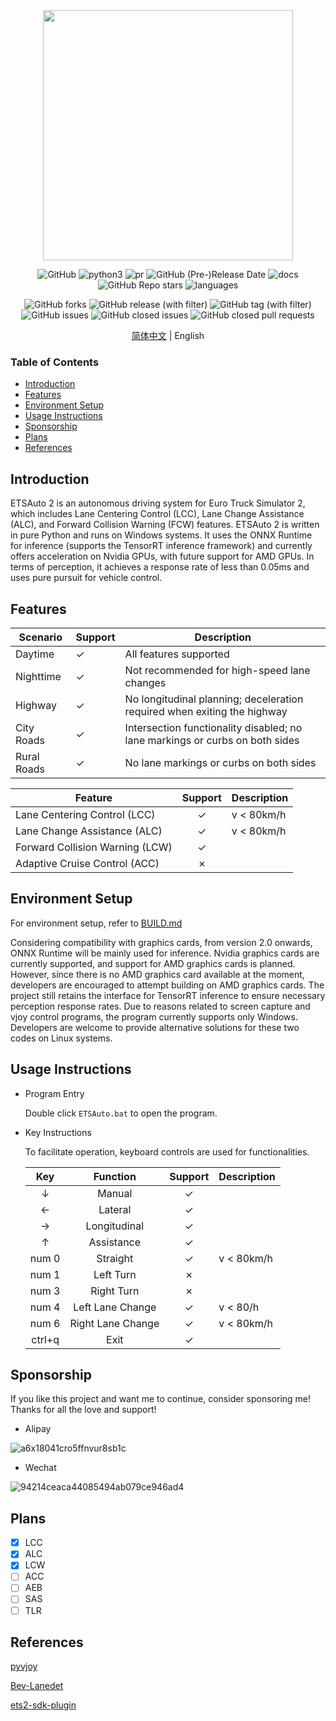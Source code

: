 <div align="center">
  <img src="https://github.com/Yutong-gannis/ETSAuto/assets/69740611/9ebe1832-46bc-408a-a2a5-692985454c27" width="400" height="400"/>

  ![GitHub](https://img.shields.io/github/license/Yutong-gannis/ETSAuto)
  ![python3](https://img.shields.io/badge/python3-pass-green)
  ![pr](https://img.shields.io/badge/PRs-welcome-brightgreen)
  ![GitHub (Pre-)Release Date](https://img.shields.io/github/release-date-pre/Yutong-gannis/ETSAuto)
  ![docs](https://img.shields.io/badge/docs-latest-blue)
  ![GitHub Repo stars](https://img.shields.io/github/stars/Yutong-gannis/ETSAuto)
  ![languages](https://img.shields.io/github/languages/top/yutong-gannis/ETSAuto)
  
  ![GitHub forks](https://img.shields.io/github/forks/Yutong-gannis/ETSAuto)
  ![GitHub release (with filter)](https://img.shields.io/github/v/release/Yutong-gannis/ETSAuto)
  ![GitHub tag (with filter)](https://img.shields.io/github/v/tag/Yutong-gannis/ETSAuto)
  ![GitHub issues](https://img.shields.io/github/issues/Yutong-gannis/ETSAuto)
  ![GitHub closed issues](https://img.shields.io/github/issues-closed/Yutong-gannis/ETSAuto)
  ![GitHub closed pull requests](https://img.shields.io/github/issues-pr-closed/Yutong-gannis/ETSAuto)

</div>

<div align="center">

[简体中文](https://github.com/Yutong-gannis/ETSAuto/blob/v2.x/README_ch.md) | English

</div>

### Table of Contents
+ [Introduction](#introduction)
+ [Features](#features)
+ [Environment Setup](#environment-setup)
+ [Usage Instructions](#usage-instructions)
+ [Sponsorship](#sponsorship)
+ [Plans](#plans)
+ [References](#references)

## Introduction
ETSAuto 2 is an autonomous driving system for Euro Truck Simulator 2, which includes Lane Centering Control (LCC), Lane Change Assistance (ALC), and Forward Collision Warning (FCW) features. ETSAuto 2 is written in pure Python and runs on Windows systems. It uses the ONNX Runtime for inference (supports the TensorRT inference framework) and currently offers acceleration on Nvidia GPUs, with future support for AMD GPUs. In terms of perception, it achieves a response rate of less than 0.05ms and uses pure pursuit for vehicle control.

## Features
| Scenario   | Support | Description |
| ---        | ---     | ---         |
| Daytime    | ✓       | All features supported |
| Nighttime  | ✓       | Not recommended for high-speed lane changes |
| Highway    | ✓       | No longitudinal planning; deceleration required when exiting the highway |
| City Roads | ✓       | Intersection functionality disabled; no lane markings or curbs on both sides |
| Rural Roads| ✓       | No lane markings or curbs on both sides |

| Feature              | Support | Description       |
| ---                  | :---:   | ---               |
| Lane Centering Control (LCC) | ✓ | v < 80km/h  |
| Lane Change Assistance (ALC) | ✓ | v < 80km/h  |
| Forward Collision Warning (LCW) | ✓ |  |
| Adaptive Cruise Control (ACC)  | ✗ |  |

## Environment Setup
For environment setup, refer to [BUILD.md](https://github.com/Yutong-gannis/ETSAuto/blob/v2.x/docs/BUILD.md)

Considering compatibility with graphics cards, from version 2.0 onwards, ONNX Runtime will be mainly used for inference. Nvidia graphics cards are currently supported, and support for AMD graphics cards is planned. However, since there is no AMD graphics card available at the moment, developers are encouraged to attempt building on AMD graphics cards. The project still retains the interface for TensorRT inference to ensure necessary perception response rates. Due to reasons related to screen capture and vjoy control programs, the program currently supports only Windows. Developers are welcome to provide alternative solutions for these two codes on Linux systems.

## Usage Instructions
+ Program Entry

  Double click `ETSAuto.bat` to open the program.

+ Key Instructions

  To facilitate operation, keyboard controls are used for functionalities.

  | Key      | Function  | Support | Description |
  | :---:    | :---:     | :---:   | ---         |
  | &darr;   | Manual    | ✓       |             |
  | &larr;   | Lateral   | ✓       |             |
  | &rarr;   | Longitudinal | ✓     |             |
  | &uarr;   | Assistance | ✓       |             |
  | num 0    | Straight  | ✓       | v < 80km/h  |
  | num 1    | Left Turn | ✗       |             |
  | num 3    | Right Turn| ✗       |             |
  | num 4    | Left Lane Change | ✓ | v < 80/h  |
  | num 6    | Right Lane Change | ✓ | v < 80km/h |
  | ctrl+q   | Exit      | ✓       |             |

## Sponsorship
If you like this project and want me to continue, consider sponsoring me! Thanks for all the love and support!

+ Alipay

![a6x18041cro5ffnvur8sb1c](https://github.com/Yutong-gannis/ETSAuto/assets/69740611/11d36472-3cfa-42bc-b8ef-f71576f872c7)

+ Wechat

![94214ceaca44085494ab079ce946ad4](https://github.com/Yutong-gannis/ETSAuto/assets/69740611/f455eab6-76f4-4a56-b5a8-5ec313f506f1)


## Plans
- [x] LCC
- [x] ALC
- [x] LCW
- [ ] ACC
- [ ] AEB
- [ ] SAS
- [ ] TLR

## References
[pyvjoy](https://github.com/tidzo/pyvjoy)

[Bev-Lanedet](https://github.com/gigo-team/bev_lane_det)

[ets2-sdk-plugin](https://github.com/nlhans/ets2-sdk-plugin)

